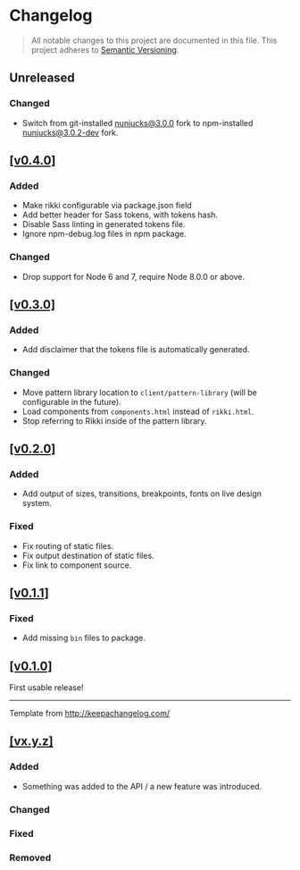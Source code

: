 # Changelog

> All notable changes to this project are documented in this file. This project adheres to [Semantic Versioning](http://semver.org/spec/v2.0.0.html).

## Unreleased

### Changed

- Switch from git-installed nunjucks@3.0.0 fork to npm-installed nunjucks@3.0.2-dev fork.

## [[v0.4.0]](https://github.com/springload/rikki-patterns/releases/tag/v0.4.0)

### Added

- Make rikki configurable via package.json field
- Add better header for Sass tokens, with tokens hash.
- Disable Sass linting in generated tokens file.
- Ignore npm-debug.log files in npm package.

### Changed

- Drop support for Node 6 and 7, require Node 8.0.0 or above.

## [[v0.3.0]](https://github.com/springload/rikki-patterns/releases/tag/v0.3.0)

### Added

- Add disclaimer that the tokens file is automatically generated.

### Changed

- Move pattern library location to `client/pattern-library` (will be configurable in the future).
- Load components from `components.html` instead of `rikki.html`.
- Stop referring to Rikki inside of the pattern library.


## [[v0.2.0]](https://github.com/springload/rikki-patterns/releases/tag/v0.2.0)

### Added

- Add output of sizes, transitions, breakpoints, fonts on live design system.

### Fixed

- Fix routing of static files.
- Fix output destination of static files.
- Fix link to component source.

## [[v0.1.1]](https://github.com/springload/rikki-patterns/releases/tag/v0.1.1)

### Fixed

- Add missing `bin` files to package.

## [[v0.1.0]](https://github.com/springload/rikki-patterns/releases/tag/v0.1.0)

First usable release!

-------------

Template from http://keepachangelog.com/

## [[vx.y.z]](https://github.com/springload/rikki-patterns/releases/tag/vx.y.z)

### Added

- Something was added to the API / a new feature was introduced.

### Changed

### Fixed

### Removed
